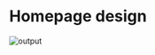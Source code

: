 # Homepage design
![output](https://user-images.githubusercontent.com/99406182/186124421-fd95d3f9-1694-42df-b8f4-36ab7fee1e03.jpeg)
